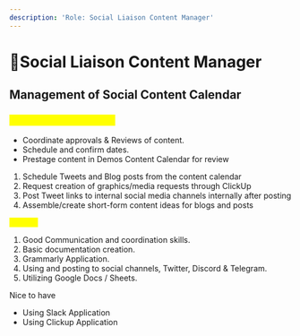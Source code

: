 ```yaml
---
description: 'Role: Social Liaison Content Manager'
---
```


# 📝Social Liaison Content Manager

## Management of Social Content Calendar

### <mark style="color:yellow;">Roles & Responsibilities</mark>&#x20;

* Coordinate approvals & Reviews of content.
* Schedule and confirm dates.
* Prestage content in Demos Content Calendar for review



1. Schedule Tweets and Blog posts from the content calendar
2. Request creation of graphics/media requests through ClickUp
3. Post Tweet links to internal social media channels internally after posting
4. Assemble/create short-form content ideas for blogs and posts

<mark style="color:yellow;">SKILLS:</mark>

1. Good Communication and coordination skills.
2. Basic documentation creation.
3. Grammarly Application.
4. Using and posting to social channels, Twitter, Discord & Telegram.
5. Utilizing Google Docs / Sheets.

Nice to have&#x20;

* Using Slack Application
* Using Clickup Application
